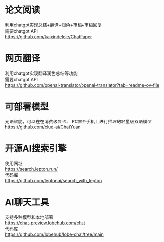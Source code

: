 # 论文阅读
利用chatgpt实现总结+翻译+润色+审稿+审稿回复\
需要chatgpt API\
<https://github.com/kaixindelele/ChatPaper>

# 网页翻译
利用chatgpt实现翻译润色总结等功能\
需要chatgpt API\
<https://github.com/openai-translator/openai-translator?tab=readme-ov-file>

# 可部署模型
元语智能，可以在在消费级显卡、 PC甚至手机上进行推理的轻量级双语模型\
<https://github.com/clue-ai/ChatYuan>

# 开源AI搜索引擎
使用网址\
<https://search.lepton.run/>\
代码库\
<https://github.com/leptonai/search_with_lepton>

# AI聊天工具
支持多种模型和本地部署\
<https://chat-preview.lobehub.com/chat>\
代码库\
<https://github.com/lobehub/lobe-chat/tree/main>
